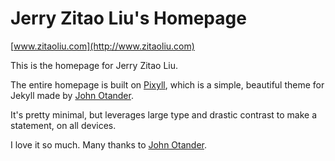 # Jerry Zitao Liu's Homepage

[www.zitaoliu.com](http://www.zitaoliu.com)


This is the homepage for Jerry Zitao Liu.

The entire homepage is built on [Pixyll](pixyll.com), which is a simple, beautiful theme for Jekyll made by [John Otander](http://johnotander.com).

It's pretty minimal, but leverages large type and drastic contrast to make a statement, on all devices.

I love it so much. Many thanks to [John Otander](http://johnotander.com).

